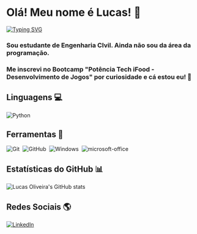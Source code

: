 # Olá! Meu nome é Lucas! :milky_way: 

[![Typing SVG](https://readme-typing-svg.herokuapp.com/?color=39f&size=35&center=true&vCenter=true&width=1000&lines=Bem+vindo+ao+meu+perfil!+:D)](https://git.io/typing-svg)

### Sou estudante de Engenharia CIvil. Ainda não sou da área da programação.

### Me inscrevi no Bootcamp "Potência Tech iFood - Desenvolvimento de Jogos" por curiosidade e cá estou eu! :grimacing:

## Linguagens :computer:
![Python](https://img.shields.io/badge/Python-0D1117?style=for-the-badge&logo=python)&nbsp;

## Ferramentas :wrench:
![Git](https://img.shields.io/badge/-Git-0D1117?style=for-the-badge&logo=git&labelColor=0D1117)&nbsp;
![GitHub](https://img.shields.io/badge/-GitHub-0D1117?style=for-the-badge&logo=github&labelColor=0D1117)&nbsp;
![Windows](https://img.shields.io/badge/-Windows-0D1117?style=for-the-badge&logo=windows&labelColor=0D1117)&nbsp;
![microsoft-office](https://img.shields.io/badge/-microsoft_office-0D1117?style=for-the-badge&logo=microsoft-office&labelColor=0D1117)&nbsp;

## Estatísticas do GitHub :bar_chart:
![Lucas Oliveira's GitHub stats](https://github-readme-stats.vercel.app/api?username=lucasoliveng&theme=github_dark&_icons=true&hide_title=true)

## Redes Sociais :earth_americas:
[![LinkedIn](https://img.shields.io/badge/LinkedIn-0077B5?style=for-the-badge&logo=linkedin&logoColor=fff)](https://www.linkedin.com/in/lucas-oliveira-b74340186/) 
